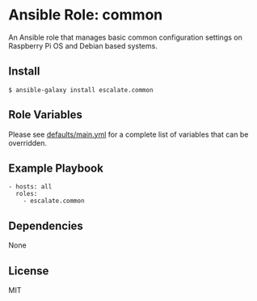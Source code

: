 # Ansible Role: common

An Ansible role that manages basic common configuration settings on Raspberry Pi OS and Debian based systems.

## Install

```
$ ansible-galaxy install escalate.common
```

## Role Variables

Please see [defaults/main.yml](https://github.com/escalate/ansible-common/blob/master/defaults/main.yml) for a complete list of variables that can be overridden.

## Example Playbook

```
- hosts: all
  roles:
    - escalate.common
```

## Dependencies

None

## License

MIT
